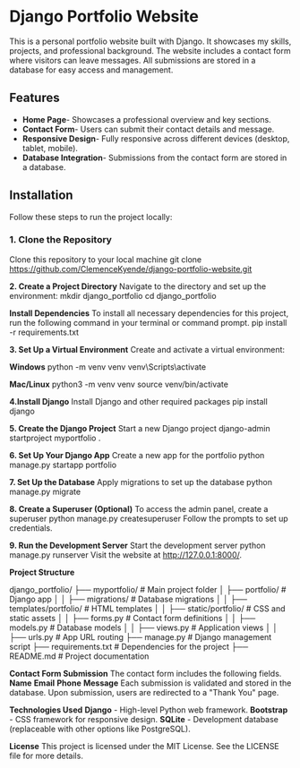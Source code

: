 # Django Portfolio Website

This is a personal portfolio website built with Django. It showcases my skills, projects, and professional background. The website includes a contact form where visitors can leave messages. All submissions are stored in a database for easy access and management.

## Features

- **Home Page**- Showcases a professional overview and key sections.
- **Contact Form**- Users can submit their contact details and message.
- **Responsive Design**- Fully responsive across different devices (desktop, tablet, mobile).
- **Database Integration**- Submissions from the contact form are stored in a database.

## Installation

Follow these steps to run the project locally:

### 1. Clone the Repository

Clone this repository to your local machine
git clone  https://github.com/ClemenceKyende/django-portfolio-website.git

**2. Create a Project Directory**
Navigate to the directory and set up the environment:
mkdir django_portfolio
cd django_portfolio

**Install Dependencies**
To install all necessary dependencies for this project, run the following command in your terminal or command prompt.
pip install -r requirements.txt

**3. Set Up a Virtual Environment**
Create and activate a virtual environment:

**Windows**
python -m venv venv
venv\Scripts\activate

**Mac/Linux**
python3 -m venv venv
source venv/bin/activate

**4.Install Django**
Install Django and other required packages
pip install django

**5. Create the Django Project**
Start a new Django project
django-admin startproject myportfolio .

**6. Set Up Your Django App**
Create a new app for the portfolio
python manage.py startapp portfolio

**7. Set Up the Database**
Apply migrations to set up the database
python manage.py migrate

**8. Create a Superuser (Optional)**
To access the admin panel, create a superuser
python manage.py createsuperuser
Follow the prompts to set up credentials.

**9. Run the Development Server**
Start the development server
python manage.py runserver
Visit the website at http://127.0.0.1:8000/.

**Project Structure**

django_portfolio/
├── myportfolio/                  # Main project folder
│   ├── portfolio/                # Django app
│   │   ├── migrations/           # Database migrations
│   │   ├── templates/portfolio/  # HTML templates
│   │   ├── static/portfolio/     # CSS and static assets
│   │   ├── forms.py              # Contact form definitions
│   │   ├── models.py             # Database models
│   │   ├── views.py              # Application views
│   │   ├── urls.py               # App URL routing
├── manage.py                     # Django management script
├── requirements.txt              # Dependencies for the project
├── README.md                     # Project documentation 


**Contact Form Submission**
The contact form includes the following fields.
**Name**
**Email**
**Phone**
**Message**
Each submission is validated and stored in the database. Upon submission, users are redirected to a "Thank You" page.

**Technologies Used**
**Django** - High-level Python web framework.
**Bootstrap** - CSS framework for responsive design.
**SQLite** - Development database (replaceable with other options like PostgreSQL).

**License**
This project is licensed under the MIT License. See the LICENSE file for more details.